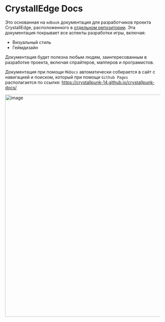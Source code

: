 # CrystallEdge Docs

Это основанная на `mdbook` документация для разработчиков проекта CrystallEdge, расположенного в [отдельном репозитории](https://github.com/crystallpunk-14/crystall-punk-14).
Эта документация покрывает все аспекты разработки игры, включая:
- Визуальный стиль
- Геймдизайн

Документация будет полезна любым людям, заинтересованным в разработке проекта, включая спрайтеров, мапперов и програмистов.

Документация при помощи `MkDocs` автоматически собирается в сайт с навигацией и поиском, который при помощи `Github Pages` располагается по ссылке:
https://crystallpunk-14.github.io/crystallpunk-docs/

<img width="1615" height="721" alt="image" src="https://github.com/user-attachments/assets/2eb6c910-fe59-4bc7-8a4b-9d2ab4345a68" />
